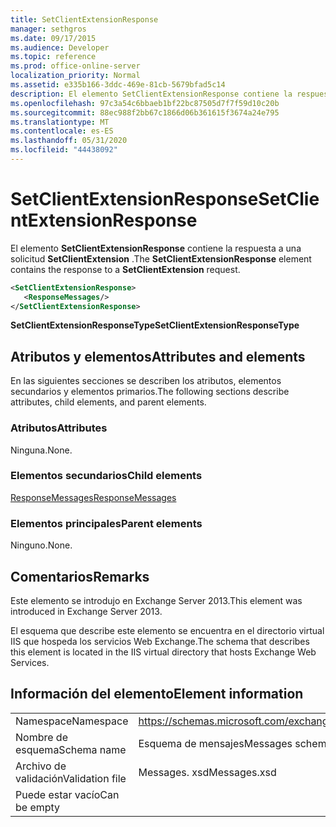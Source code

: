 ```yaml
---
title: SetClientExtensionResponse
manager: sethgros
ms.date: 09/17/2015
ms.audience: Developer
ms.topic: reference
ms.prod: office-online-server
localization_priority: Normal
ms.assetid: e335b166-3ddc-469e-81cb-5679bfad5c14
description: El elemento SetClientExtensionResponse contiene la respuesta a una solicitud SetClientExtension.
ms.openlocfilehash: 97c3a54c6bbaeb1bf22bc87505d7f7f59d10c20b
ms.sourcegitcommit: 88ec988f2bb67c1866d06b361615f3674a24e795
ms.translationtype: MT
ms.contentlocale: es-ES
ms.lasthandoff: 05/31/2020
ms.locfileid: "44438092"
---
```

# <a name="setclientextensionresponse"></a><span data-ttu-id="8ca7b-103">SetClientExtensionResponse</span><span class="sxs-lookup"><span data-stu-id="8ca7b-103">SetClientExtensionResponse</span></span>

<span data-ttu-id="8ca7b-104">El elemento **SetClientExtensionResponse** contiene la respuesta a una solicitud **SetClientExtension** .</span><span class="sxs-lookup"><span data-stu-id="8ca7b-104">The **SetClientExtensionResponse** element contains the response to a **SetClientExtension** request.</span></span> 
  
```XML
<SetClientExtensionResponse>
   <ResponseMessages/>
</SetClientExtensionResponse>
```

 <span data-ttu-id="8ca7b-105">**SetClientExtensionResponseType**</span><span class="sxs-lookup"><span data-stu-id="8ca7b-105">**SetClientExtensionResponseType**</span></span>
## <a name="attributes-and-elements"></a><span data-ttu-id="8ca7b-106">Atributos y elementos</span><span class="sxs-lookup"><span data-stu-id="8ca7b-106">Attributes and elements</span></span>

<span data-ttu-id="8ca7b-107">En las siguientes secciones se describen los atributos, elementos secundarios y elementos primarios.</span><span class="sxs-lookup"><span data-stu-id="8ca7b-107">The following sections describe attributes, child elements, and parent elements.</span></span>
  
### <a name="attributes"></a><span data-ttu-id="8ca7b-108">Atributos</span><span class="sxs-lookup"><span data-stu-id="8ca7b-108">Attributes</span></span>

<span data-ttu-id="8ca7b-109">Ninguna.</span><span class="sxs-lookup"><span data-stu-id="8ca7b-109">None.</span></span>
  
### <a name="child-elements"></a><span data-ttu-id="8ca7b-110">Elementos secundarios</span><span class="sxs-lookup"><span data-stu-id="8ca7b-110">Child elements</span></span>

[<span data-ttu-id="8ca7b-111">ResponseMessages</span><span class="sxs-lookup"><span data-stu-id="8ca7b-111">ResponseMessages</span></span>](responsemessages.md)
  
### <a name="parent-elements"></a><span data-ttu-id="8ca7b-112">Elementos principales</span><span class="sxs-lookup"><span data-stu-id="8ca7b-112">Parent elements</span></span>

<span data-ttu-id="8ca7b-113">Ninguno.</span><span class="sxs-lookup"><span data-stu-id="8ca7b-113">None.</span></span>
  
## <a name="remarks"></a><span data-ttu-id="8ca7b-114">Comentarios</span><span class="sxs-lookup"><span data-stu-id="8ca7b-114">Remarks</span></span>

<span data-ttu-id="8ca7b-115">Este elemento se introdujo en Exchange Server 2013.</span><span class="sxs-lookup"><span data-stu-id="8ca7b-115">This element was introduced in Exchange Server 2013.</span></span>
  
<span data-ttu-id="8ca7b-116">El esquema que describe este elemento se encuentra en el directorio virtual IIS que hospeda los servicios Web Exchange.</span><span class="sxs-lookup"><span data-stu-id="8ca7b-116">The schema that describes this element is located in the IIS virtual directory that hosts Exchange Web Services.</span></span>
  
## <a name="element-information"></a><span data-ttu-id="8ca7b-117">Información del elemento</span><span class="sxs-lookup"><span data-stu-id="8ca7b-117">Element information</span></span>

|||
|:-----|:-----|
|<span data-ttu-id="8ca7b-118">Namespace</span><span class="sxs-lookup"><span data-stu-id="8ca7b-118">Namespace</span></span>  <br/> |https://schemas.microsoft.com/exchange/services/2006/messages  <br/> |
|<span data-ttu-id="8ca7b-119">Nombre de esquema</span><span class="sxs-lookup"><span data-stu-id="8ca7b-119">Schema name</span></span>  <br/> |<span data-ttu-id="8ca7b-120">Esquema de mensajes</span><span class="sxs-lookup"><span data-stu-id="8ca7b-120">Messages schema</span></span>  <br/> |
|<span data-ttu-id="8ca7b-121">Archivo de validación</span><span class="sxs-lookup"><span data-stu-id="8ca7b-121">Validation file</span></span>  <br/> |<span data-ttu-id="8ca7b-122">Messages. xsd</span><span class="sxs-lookup"><span data-stu-id="8ca7b-122">Messages.xsd</span></span>  <br/> |
|<span data-ttu-id="8ca7b-123">Puede estar vacío</span><span class="sxs-lookup"><span data-stu-id="8ca7b-123">Can be empty</span></span>  <br/> ||
   

